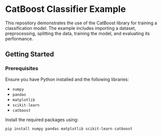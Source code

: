 # CatBoost Classifier Example

This repository demonstrates the use of the CatBoost library for training a classification model. The example includes importing a dataset, preprocessing, splitting the data, training the model, and evaluating its performance.

## Getting Started

### Prerequisites
Ensure you have Python installed and the following libraries:
- `numpy`
- `pandas`
- `matplotlib`
- `scikit-learn`
- `catboost`

Install the required packages using:
```bash
pip install numpy pandas matplotlib scikit-learn catboost
```
